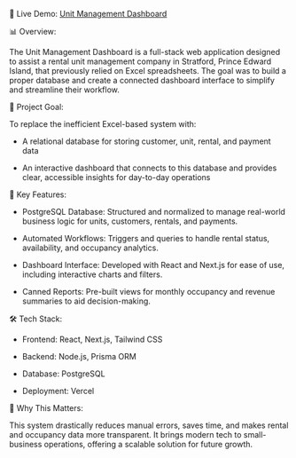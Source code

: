 🔗 Live Demo: [Unit Management Dashboard](https://unit-management-dashboard.vercel.app/)

📊 Overview:

The Unit Management Dashboard is a full-stack web application designed to assist a rental unit management company in Stratford, Prince Edward Island, that previously relied on Excel spreadsheets. The goal was to build a proper database and create a connected dashboard interface to simplify and streamline their workflow.

🎯 Project Goal:

To replace the inefficient Excel-based system with:

* A relational database for storing customer, unit, rental, and payment data

* An interactive dashboard that connects to this database and provides clear, accessible insights for day-to-day operations

🚀 Key Features:

* PostgreSQL Database: Structured and normalized to manage real-world business logic for units, customers, rentals, and payments.

* Automated Workflows: Triggers and queries to handle rental status, availability, and occupancy analytics.

* Dashboard Interface: Developed with React and Next.js for ease of use, including interactive charts and filters.

* Canned Reports: Pre-built views for monthly occupancy and revenue summaries to aid decision-making.

🛠 Tech Stack:

* Frontend: React, Next.js, Tailwind CSS

* Backend: Node.js, Prisma ORM

* Database: PostgreSQL

* Deployment: Vercel

📌 Why This Matters:

This system drastically reduces manual errors, saves time, and makes rental and occupancy data more transparent. It brings modern tech to small-business operations, offering a scalable solution for future growth.
